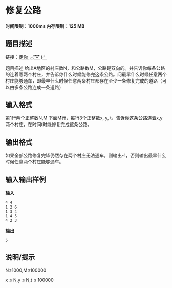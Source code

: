 # 修复公路

#### 时间限制：1000ms 内存限制：125 MB

题目描述
----

链接：[走你╭(′▽`)╯](https://www.luogu.com.cn/problem/P1111)

题目描述
给出A地区的村庄数N，和公路数M，公路是双向的。并告诉你每条公路的连着哪两个村庄，并告诉你什么时候能修完这条公路。问最早什么时候任意两个村庄能够通车，即最早什么时候任意两条村庄都存在至少一条修复完成的道路（可以由多条公路连成一条道路）

输入格式
---
第1行两个正整数N,M
下面M行，每行3个正整数x, y, t，告诉你这条公路连着x,y两个村庄，在时间t时能修复完成这条公路。

输出格式
---
如果全部公路修复完毕仍然存在两个村庄无法通车，则输出-1，否则输出最早什么时候任意两个村庄能够通车。

输入输出样例
------

**输入**
~~~
4 4
1 2 6
1 3 4
1 4 5
4 2 3
~~~

**输出**
~~~
5
~~~

说明/提示
---
N≤1000,M≤100000

x ≤ N,y ≤ N,t ≤ 100000